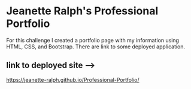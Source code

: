 # Jeanette Ralph's Professional Portfolio

For this challenge I created a portfolio page with my information using HTML, CSS, and Bootstrap. There are link to some deployed application.

## link to deployed site -->  
https://jeanette-ralph.github.io/Professional-Portfolio/ 



